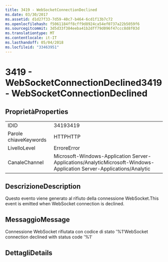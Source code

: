 ```yaml
---
title: 3419 - WebSocketConnectionDeclined
ms.date: 03/30/2017
ms.assetid: d1d27f33-7d59-40c7-b464-6cd1f13b7c72
ms.openlocfilehash: f5061184ff8cff9d8924ca54ef0737a22b5059f6
ms.sourcegitcommit: 3d5d33f384eeba41b2dff79d096f47ccc8d8f03d
ms.translationtype: MT
ms.contentlocale: it-IT
ms.lasthandoff: 05/04/2018
ms.locfileid: "33463951"
---
```

# <a name="3419---websocketconnectiondeclined"></a><span data-ttu-id="436b7-102">3419 - WebSocketConnectionDeclined</span><span class="sxs-lookup"><span data-stu-id="436b7-102">3419 - WebSocketConnectionDeclined</span></span>
## <a name="properties"></a><span data-ttu-id="436b7-103">Proprietà</span><span class="sxs-lookup"><span data-stu-id="436b7-103">Properties</span></span>  
  
|||  
|-|-|  
|<span data-ttu-id="436b7-104">ID</span><span class="sxs-lookup"><span data-stu-id="436b7-104">ID</span></span>|<span data-ttu-id="436b7-105">3419</span><span class="sxs-lookup"><span data-stu-id="436b7-105">3419</span></span>|  
|<span data-ttu-id="436b7-106">Parole chiave</span><span class="sxs-lookup"><span data-stu-id="436b7-106">Keywords</span></span>|<span data-ttu-id="436b7-107">HTTP</span><span class="sxs-lookup"><span data-stu-id="436b7-107">HTTP</span></span>|  
|<span data-ttu-id="436b7-108">Livello</span><span class="sxs-lookup"><span data-stu-id="436b7-108">Level</span></span>|<span data-ttu-id="436b7-109">Errore</span><span class="sxs-lookup"><span data-stu-id="436b7-109">Error</span></span>|  
|<span data-ttu-id="436b7-110">Canale</span><span class="sxs-lookup"><span data-stu-id="436b7-110">Channel</span></span>|<span data-ttu-id="436b7-111">Microsoft-Windows-Application Server-Applications/Analytic</span><span class="sxs-lookup"><span data-stu-id="436b7-111">Microsoft-Windows-Application Server-Applications/Analytic</span></span>|  
  
## <a name="description"></a><span data-ttu-id="436b7-112">Descrizione</span><span class="sxs-lookup"><span data-stu-id="436b7-112">Description</span></span>  
 <span data-ttu-id="436b7-113">Questo evento viene generato al rifiuto della connessione WebSocket.</span><span class="sxs-lookup"><span data-stu-id="436b7-113">This event is emitted when WebSocket connection is declined.</span></span>  
  
## <a name="message"></a><span data-ttu-id="436b7-114">Messaggio</span><span class="sxs-lookup"><span data-stu-id="436b7-114">Message</span></span>  
 <span data-ttu-id="436b7-115">Connessione WebSocket rifiutata con codice di stato '%1'</span><span class="sxs-lookup"><span data-stu-id="436b7-115">WebSocket connection declined with status code '%1'</span></span>  
  
## <a name="details"></a><span data-ttu-id="436b7-116">Dettagli</span><span class="sxs-lookup"><span data-stu-id="436b7-116">Details</span></span>
